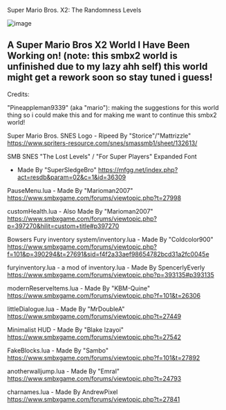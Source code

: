 Super Mario Bros. X2: The Randomness Levels

![image](https://github.com/PizzaLuigi647/SMBX2-The-Randomness-Levels/assets/84218371/67707865-a7a7-4642-9ed2-5e61fc895a3c)

A Super Mario Bros X2 World I Have Been Working on!
(note: this smbx2 world is unfinished due to my lazy ahh self)
this world might get a rework soon so stay tuned i guess!
----------------------------------------------------------------
Credits:


"Pineappleman9339" (aka "mario"):
making the suggestions for this world thing so i could make this
and for making me want to continue this smbx2 world!

Super Mario Bros. SNES Logo - Ripeed By "Storice"/"Mattrizzle"
https://www.spriters-resource.com/snes/smassmb1/sheet/132613/

SMB SNES "The Lost Levels" / "For Super Players" Expanded Font
- Made By "SuperSledgeBro"
https://mfgg.net/index.php?act=resdb&param=02&c=1&id=36309

PauseMenu.lua - Made By "Marioman2007"
https://www.smbxgame.com/forums/viewtopic.php?t=27998

customHealth.lua - Also Made By "Marioman2007"
https://www.smbxgame.com/forums/viewtopic.php?p=397270&hilit=custom+title#p397270

Bowsers Fury inventory system/inventory.lua - Made By "Coldcolor900"
https://www.smbxgame.com/forums/viewtopic.php?f=101&p=390294&t=27691&sid=f4f2a33aef98654782bcd31a2fc0045e

furyinventory.lua - a mod of inventory.lua - Made By SpencerlyEverly
https://www.smbxgame.com/forums/viewtopic.php?p=393135#p393135

modernReserveItems.lua - Made By "KBM-Quine"
https://www.smbxgame.com/forums/viewtopic.php?f=101&t=26306
 
littleDialogue.lua - Made By "MrDoubleA"
https://www.smbxgame.com/forums/viewtopic.php?t=27449
	
Minimalist HUD - Made By "Blake Izayoi"
https://www.smbxgame.com/forums/viewtopic.php?t=27542

FakeBlocks.lua - Made By "Sambo"
https://www.smbxgame.com/forums/viewtopic.php?f=101&t=27892

anotherwalljump.lua - Made By "Emral"
https://www.smbxgame.com/forums/viewtopic.php?t=24793

charnames.lua - Made By AndrewPixel
https://www.smbxgame.com/forums/viewtopic.php?t=27841
